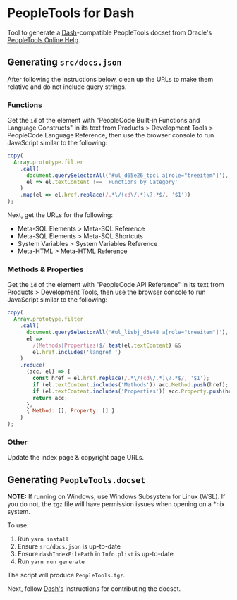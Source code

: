 # PeopleTools for Dash

Tool to generate a [Dash][1]-compatible PeopleTools docset
from Oracle's [PeopleTools Online Help][2].

## Generating `src/docs.json`

After following the instructions below, clean up the URLs to make them relative
and do not include query strings.

### Functions

Get the `id` of the element with "PeopleCode Built-in Functions and Language
Constructs" in its text from Products > Development Tools > PeopleCode Language
Reference, then use the browser console to run JavaScript similar to the
following:

```js
copy(
  Array.prototype.filter
    .call(
      document.querySelectorAll('#ul_d65e26_tpcl a[role="treeitem"]'),
      el => el.textContent !== 'Functions by Category'
    )
    .map(el => el.href.replace(/.*\/(cd\/.*)\?.*$/, '$1'))
);
```

Next, get the URLs for the following:

- Meta-SQL Elements > Meta-SQL Reference
- Meta-SQL Elements > Meta-SQL Shortcuts
- System Variables > System Variables Reference
- Meta-HTML > Meta-HTML Reference

### Methods & Properties

Get the `id` of the element with "PeopleCode API Reference" in its text from
Products > Development Tools, then use the browser console to run JavaScript
similar to the following:

```js
copy(
  Array.prototype.filter
    .call(
      document.querySelectorAll('#ul_lisbj_d3e48 a[role="treeitem"]'),
      el =>
        /(Methods|Properties)$/.test(el.textContent) &&
        el.href.includes('langref_')
    )
    .reduce(
      (acc, el) => {
        const href = el.href.replace(/.*\/(cd\/.*)\?.*$/, '$1');
        if (el.textContent.includes('Methods')) acc.Method.push(href);
        if (el.textContent.includes('Properties')) acc.Property.push(href);
        return acc;
      },
      { Method: [], Property: [] }
    )
);
```

### Other

Update the index page & copyright page URLs.

## Generating `PeopleTools.docset`

**NOTE:** If running on Windows, use Windows Subsystem for Linux (WSL). If you
do not, the `tgz` file will have permission issues when opening on a \*nix
system.

To use:

1. Run `yarn install`
2. Ensure `src/docs.json` is up-to-date
3. Ensure `dashIndexFilePath` in `Info.plist` is up-to-date
4. Run `yarn run generate`

The script will produce `PeopleTools.tgz`.

Next, follow [Dash's][3]
instructions for contributing the docset.

[1]: https://kapeli.com/dash
[2]: https://docs.oracle.com/cd/E17566_01/epm91pbr0/eng/psbooks/psft_homepage.htm
[3]: https://github.com/Kapeli/Dash-User-Contributions
